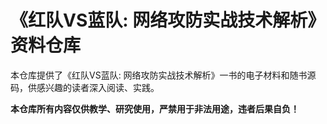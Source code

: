 # 《红队VS蓝队: 网络攻防实战技术解析》资料仓库



本仓库提供了《红队VS蓝队: 网络攻防实战技术解析》一书的电子材料和随书源码，供感兴趣的读者深入阅读、实践。

**本仓库所有内容仅供教学、研究使用，严禁用于非法用途，违者后果自负！**



